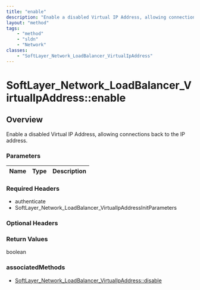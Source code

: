 ```yaml
---
title: "enable"
description: "Enable a disabled Virtual IP Address, allowing connections back to the IP address."
layout: "method"
tags:
    - "method"
    - "sldn"
    - "Network"
classes:
    - "SoftLayer_Network_LoadBalancer_VirtualIpAddress"
---
```

# SoftLayer_Network_LoadBalancer_VirtualIpAddress::enable
## Overview 
Enable a disabled Virtual IP Address, allowing connections back to the IP address. 

### Parameters 
|Name | Type | Description |
| --- | --- | --- |


### Required Headers
* authenticate
* SoftLayer_Network_LoadBalancer_VirtualIpAddressInitParameters

### Optional Headers

### Return Values
boolean


### associatedMethods

*  [SoftLayer_Network_LoadBalancer_VirtualIpAddress::disable](/reference/services/SoftLayer_Network_LoadBalancer_VirtualIpAddress/disable )

